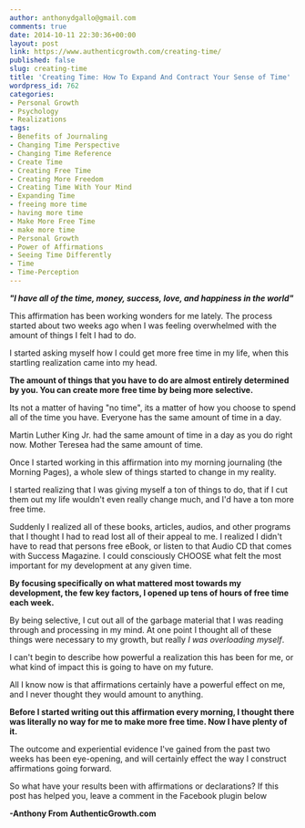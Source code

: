 ```yaml
---
author: anthonydgallo@gmail.com
comments: true
date: 2014-10-11 22:30:36+00:00
layout: post
link: https://www.authenticgrowth.com/creating-time/
published: false
slug: creating-time
title: 'Creating Time: How To Expand And Contract Your Sense of Time'
wordpress_id: 762
categories:
- Personal Growth
- Psychology
- Realizations
tags:
- Benefits of Journaling
- Changing Time Perspective
- Changing Time Reference
- Create Time
- Creating Free Time
- Creating More Freedom
- Creating Time With Your Mind
- Expanding Time
- freeing more time
- having more time
- Make More Free Time
- make more time
- Personal Growth
- Power of Affirmations
- Seeing Time Differently
- Time
- Time-Perception
---
```


_**"I have all of the time, money, success, love, and happiness in the world"**_


This affirmation has been working wonders for me lately. The process started about two weeks ago when I was feeling overwhelmed with the amount of things I felt I had to do.




I started asking myself how I could get more free time in my life, when this startling realization came into my head.




**The amount of things that you have to do are almost entirely determined by you. You can create more free time by being more selective.**




Its not a matter of having "no time", its a matter of how you choose to spend all of the time you have. Everyone has the same amount of time in a day.




Martin Luther King Jr. had the same amount of time in a day as you do right now. Mother Teresea had the same amount of time.




Once I started working in this affirmation into my morning journaling (the Morning Pages), a whole slew of things started to change in my reality.




I started realizing that I was giving myself a ton of things to do, that if I cut them out my life wouldn't even really change much, and I'd have a ton more free time.




Suddenly I realized all of these books, articles, audios, and other programs that I thought I had to read lost all of their appeal to me. I realized I didn't have to read that persons free eBook, or listen to that Audio CD that comes with Success Magazine. I could consciously CHOOSE what felt the most important for my development at any given time.


**By focusing specifically on what mattered most towards my development, the few key factors, I opened up tens of hours of free time each week.**


By being selective, I cut out all of the garbage material that I was reading through and processing in my mind. At one point I thought all of these things were necessary to my growth, but really _I was overloading myself_.




I can't begin to describe how powerful a realization this has been for me, or what kind of impact this is going to have on my future.




All I know now is that affirmations certainly have a powerful effect on me, and I never thought they would amount to anything.


**Before I started writing out this affirmation every morning, I thought there was literally no way for me to make more free time. Now I have plenty of it.**


The outcome and experiential evidence I've gained from the past two weeks has been eye-opening, and will certainly effect the way I construct affirmations going forward.




So what have your results been with affirmations or declarations? If this post has helped you, leave a comment in the Facebook plugin below


**-Anthony From AuthenticGrowth.com**
